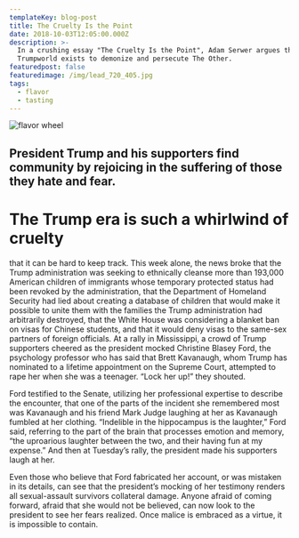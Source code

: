 ```yaml
---
templateKey: blog-post
title: The Cruelty Is the Point
date: 2018-10-03T12:05:00.000Z
description: >-
  In a crushing essay "The Cruelty Is the Point", Adam Serwer argues that
  Trumpworld exists to demonize and persecute The Other.
featuredpost: false
featuredimage: /img/lead_720_405.jpg
tags:
  - flavor
  - tasting
---
```

![flavor wheel](/img/flavor_wheel.jpg)

## President Trump and his supporters find community by rejoicing in the suffering of those they hate and fear.

## 

# The Trump era is such a whirlwind of cruelty 

that it can be hard to keep track. This week alone, the news broke that the Trump administration was seeking to ethnically cleanse more than 193,000 American children of immigrants whose temporary protected status had been revoked by the administration, that the Department of Homeland Security had lied about creating a database of children that would make it possible to unite them with the families the Trump administration had arbitrarily destroyed, that the White House was considering a blanket ban on visas for Chinese students, and that it would deny visas to the same-sex partners of foreign officials. At a rally in Mississippi, a crowd of Trump supporters cheered as the president mocked Christine Blasey Ford, the psychology professor who has said that Brett Kavanaugh, whom Trump has nominated to a lifetime appointment on the Supreme Court, attempted to rape her when she was a teenager. “Lock her up!” they shouted.

Ford testified to the Senate, utilizing her professional expertise to describe the encounter, that one of the parts of the incident she remembered most was Kavanaugh and his friend Mark Judge laughing at her as Kavanaugh fumbled at her clothing. “Indelible in the hippocampus is the laughter,” Ford said, referring to the part of the brain that processes emotion and memory, “the uproarious laughter between the two, and their having fun at my expense.” And then at Tuesday’s rally, the president made his supporters laugh at her.

Even those who believe that Ford fabricated her account, or was mistaken in its details, can see that the president’s mocking of her testimony renders all sexual-assault survivors collateral damage. Anyone afraid of coming forward, afraid that she would not be believed, can now look to the president to see her fears realized. Once malice is embraced as a virtue, it is impossible to contain.
